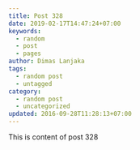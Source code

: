 ```yaml
---
title: Post 328
date: 2019-02-17T14:47:24+07:00
keywords:
  - random
  - post
  - pages
author: Dimas Lanjaka
tags:
  - random post
  - untagged
category:
  - random post
  - uncategorized
updated: 2016-09-28T11:28:13+07:00
---
```

This is content of post 328